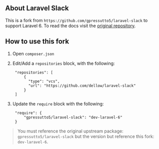 ## About Laravel Slack

This is a fork from `https://github.com/gpressutto5/laravel-slack` to support Laravel 6. To read the docs visit the [original repository](https://github.com/gpressutto5/laravel-slack).

## How to use this fork
1. Open `composer.json`
1. Edit/Add a `repositories` block, with the following:

        "repositories": [
            {
              "type": "vcs",
              "url": "https://github.com/dellow/laravel-slack"
            }
        ]
1. Update the `require` block with the following:

        "require": {
            "gpressutto5/laravel-slack": "dev-laravel-6"
        }
        
> You must reference the original upstream package: `gpressutto5/laravel-slack` but the version but reference this fork: `dev-laravel-6`.
